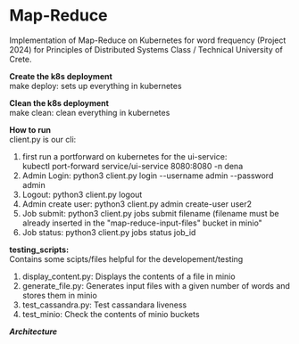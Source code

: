 # Map-Reduce
Implementation of Map-Reduce on Kubernetes for word frequency (Project 2024) for Principles of Distributed Systems Class / Technical University of Crete.     


**Create the k8s deployment**                
make deploy: sets up everything in kubernetes            
    
**Clean the k8s deployment**         
make clean: clean everything in kubernetes        

**How to run**            
client.py is our cli:
1. first run a portforward on kubernetes for the ui-service:        
kubectl port-forward service/ui-service 8080:8080 -n dena        
2. Admin Login:
python3 client.py login --username admin --password admin
3. Logout:
python3 client.py logout
4. Admin create user:
python3 client.py admin create-user user2
5. Job submit:
python3 client.py jobs submit filename (filename must be already inserted in the "map-reduce-input-files" bucket in minio"
6. Job status:
python3 client.py jobs status job_id


**testing_scripts:**        
Contains some scipts/files helpful for the developement/testing
1. display_content.py:
Displays the contents of a file in minio
2. generate_file.py:
Generates input files with a given number of words and stores them in minio
3. test_cassandra.py:
Test cassandara liveness
4. test_minio:
Check the contents of minio buckets


***Architecture***
